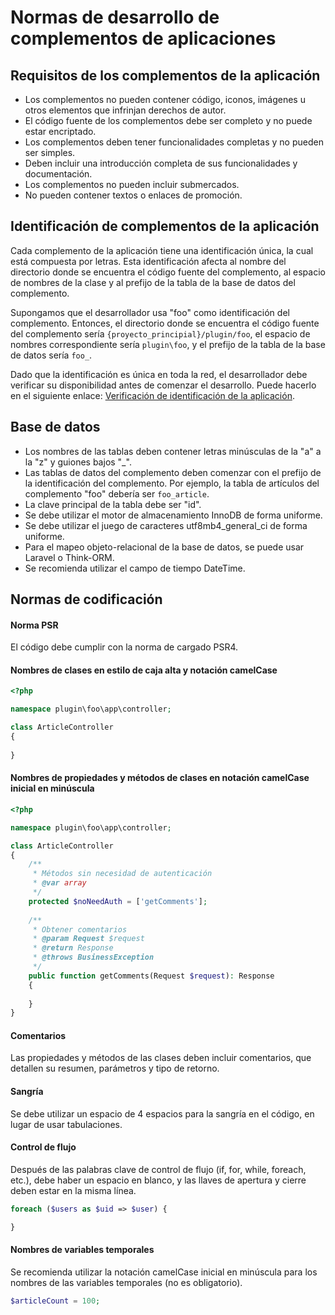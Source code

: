 # Normas de desarrollo de complementos de aplicaciones

## Requisitos de los complementos de la aplicación
* Los complementos no pueden contener código, iconos, imágenes u otros elementos que infrinjan derechos de autor.
* El código fuente de los complementos debe ser completo y no puede estar encriptado.
* Los complementos deben tener funcionalidades completas y no pueden ser simples.
* Deben incluir una introducción completa de sus funcionalidades y documentación.
* Los complementos no pueden incluir submercados.
* No pueden contener textos o enlaces de promoción.

## Identificación de complementos de la aplicación
Cada complemento de la aplicación tiene una identificación única, la cual está compuesta por letras. Esta identificación afecta al nombre del directorio donde se encuentra el código fuente del complemento, al espacio de nombres de la clase y al prefijo de la tabla de la base de datos del complemento.

Supongamos que el desarrollador usa "foo" como identificación del complemento. Entonces, el directorio donde se encuentra el código fuente del complemento sería `{proyecto_principial}/plugin/foo`, el espacio de nombres correspondiente sería `plugin\foo`, y el prefijo de la tabla de la base de datos sería `foo_`.

Dado que la identificación es única en toda la red, el desarrollador debe verificar su disponibilidad antes de comenzar el desarrollo. Puede hacerlo en el siguiente enlace: [Verificación de identificación de la aplicación](https://www.workerman.net/app/check).

## Base de datos
* Los nombres de las tablas deben contener letras minúsculas de la "a" a la "z" y guiones bajos "_".
* Las tablas de datos del complemento deben comenzar con el prefijo de la identificación del complemento. Por ejemplo, la tabla de artículos del complemento "foo" debería ser `foo_article`.
* La clave principal de la tabla debe ser "id".
* Se debe utilizar el motor de almacenamiento InnoDB de forma uniforme.
* Se debe utilizar el juego de caracteres utf8mb4_general_ci de forma uniforme.
* Para el mapeo objeto-relacional de la base de datos, se puede usar Laravel o Think-ORM.
* Se recomienda utilizar el campo de tiempo DateTime.

## Normas de codificación

#### Norma PSR
El código debe cumplir con la norma de cargado PSR4.

#### Nombres de clases en estilo de caja alta y notación camelCase
```php
<?php

namespace plugin\foo\app\controller;

class ArticleController
{
    
}
```

#### Nombres de propiedades y métodos de clases en notación camelCase inicial en minúscula
```php
<?php

namespace plugin\foo\app\controller;

class ArticleController
{
    /**
     * Métodos sin necesidad de autenticación
     * @var array
     */
    protected $noNeedAuth = ['getComments'];
    
    /**
     * Obtener comentarios
     * @param Request $request
     * @return Response
     * @throws BusinessException
     */
    public function getComments(Request $request): Response
    {
        
    }
}
```

#### Comentarios
Las propiedades y métodos de las clases deben incluir comentarios, que detallen su resumen, parámetros y tipo de retorno.

#### Sangría
Se debe utilizar un espacio de 4 espacios para la sangría en el código, en lugar de usar tabulaciones.

#### Control de flujo
Después de las palabras clave de control de flujo (if, for, while, foreach, etc.), debe haber un espacio en blanco, y las llaves de apertura y cierre deben estar en la misma línea.
```php
foreach ($users as $uid => $user) {

}
```

#### Nombres de variables temporales
Se recomienda utilizar la notación camelCase inicial en minúscula para los nombres de las variables temporales (no es obligatorio).
```php
$articleCount = 100;
```
